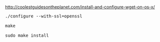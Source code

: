 <http://coolestguidesontheplanet.com/install-and-configure-wget-on-os-x/>

<pre>./configure --with-ssl=openssl

make

sudo make install
</pre>